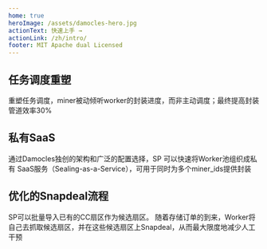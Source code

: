 ```yaml
---
home: true
heroImage: /assets/damocles-hero.jpg
actionText: 快速上手 →
actionLink: /zh/intro/
footer: MIT Apache dual Licensed 
---
```


<div class="features">
  <div class="feature">
    <h2>任务调度重塑</h2>
    <p>重塑任务调度，miner被动倾听worker的封装进度，而非主动调度；最终提高封装管道效率30%</p>
  </div>
  <div class="feature">
    <h2>私有SaaS</h2>
    <p>通过Damocles独创的架构和广泛的配置选择，SP 可以快速将Worker池组织成私有 SaaS服务（Sealing-as-a-Service），可用于同时为多个miner_ids提供封装</p>
  </div>
  
  <div class="feature">
    <h2>优化的Snapdeal流程</h2>
    <p>SP可以批量导入已有的CC扇区作为候选扇区。 随着存储订单的到来，Worker将自己去抓取候选扇区，并在这些候选扇区上Snapdeal，从而最大限度地减少人工干预</p>
  </div>
</div>